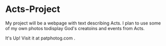 # Acts-Project
My project will be a webpage with text describing Acts. I plan to use some of my own photos todisplay God's creatoins and events from Acts.

It's Up! Visit it at patphotog.com . 